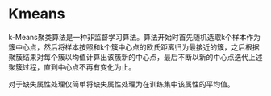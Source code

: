 Kmeans
======

k-Means聚类算法是一种非监督学习算法。算法开始时首先随机选取k个样本作为簇中心点，然后将样本按照和k个簇中心点的欧氏距离归为最接近的簇，之后根据聚簇结果对每个簇以均值计算出该簇新的中心点，最后不断以新的中心点迭代上述聚簇过程，直到中心点不再有变化为止。

对于缺失属性处理仅简单将缺失属性处理为在训练集中该属性的平均值。
